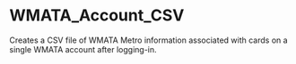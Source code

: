 # WMATA_Account_CSV
Creates a CSV file of WMATA Metro information associated with cards on a single WMATA account after logging-in.
